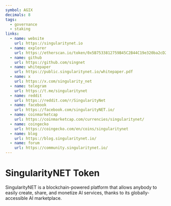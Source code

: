 ```yaml
---
symbol: AGIX
decimals: 8
tags:
  - governance
  - staking
links:
  - name: website
    url: https://singularitynet.io
  - name: explorer
    url: https://etherscan.io/token/0x5B7533812759B45C2B44C19e320ba2cD2681b542
  - name: github
    url: https://github.com/singnet
  - name: whitepaper
    url: https://public.singularitynet.io/whitepaper.pdf
  - name: x
    url: https://x.com/singularity_net
  - name: telegram
    url: https://t.me/singularitynet
  - name: reddit
    url: https://reddit.com/r/SingularityNet
  - name: facebook
    url: https://facebook.com/singularityNET.io/
  - name: coinmarketcap
    url: https://coinmarketcap.com/currencies/singularitynet/
  - name: coingecko
    url: https://coingecko.com/en/coins/singularitynet
  - name: blog
    url: https://blog.singularitynet.io/
  - name: forum
    url: https://community.singularitynet.io/
---
```


# SingularityNET Token

SingularityNET is a blockchain-powered platform that allows anybody to easily create, share, and monetize AI services, thanks to its globally-accessible AI marketplace.
